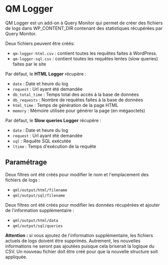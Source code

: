 # QM Logger
QM Logger est un add-on à Query Monitor qui permet de créer des fichiers de logs dans WP_CONTENT_DIR contenant des statistiques récupérées par Query Monitor.

Deux fichiers peuvent être créés:

- `qm-logger-html.csv` : contient toutes les requêtes faites à WordPress.
- `qm-logger-sql.csv`  : contient toutes les requêtes lentes (slow queries) faites par le site

Par défaut, le **HTML Logger** récupère :

- `date` : Date et heure du log
- `request` : Url ayant été demandée
- `db_total_time` : Temps total des accès à la base de données
- `db_requests` : Nombre de requêtes faites à la base de données
- `html_time` : Temps de génération de la page HTML
- `memory` : Mémoire utilisée pour générer la page (en mégaoctets)

Par défaut, le **Slow queries Logger** récupère :

- `date` : Date et heure du log
- `request` : Url ayant été demandée
- `sql` : Requête SQL exécutée
- `ltime` : Temps d'exécution de la requête


## Paramétrage

Deux filtres ont été créés pour modifier le nom et l'emplacement des fichiers de logs :

- `qml/output/html/filename`
- `qml/output/sql/filename`

Deux filtres ont été créés pour modifier les données récupérées et ajouter de l'information supplémentaire :

- `qml/output/html/data`
- `qml/output/sql/queries`

**Attention :** si vous ajoutez de l'information supplémentaire, les fichiers actuels de logs doivent être supprimés. Autrement, 
les nouvelles informations ne seront pas ajoutées puisque cela briserait la logique du CSV. Un nouveau fichier doit être créé
pour que la nouvelle structure soit appliquée.
